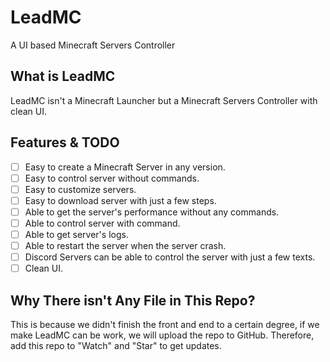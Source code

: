 # LeadMC
A UI based Minecraft Servers Controller

## What is LeadMC

LeadMC isn't a Minecraft Launcher but a Minecraft Servers Controller with clean UI.

## Features & TODO

 * [ ] Easy to create a Minecraft Server in any version.
 * [ ] Easy to control server without commands.
 * [ ] Easy to customize servers.
 * [ ] Easy to download server with just a few steps.
 * [ ] Able to get the server's performance without any commands.
 * [ ] Able to control server with command.
 * [ ] Able to get server's logs.
 * [ ] Able to restart the server when the server crash.
 * [ ] Discord Servers can be able to control the server with just a few texts.
 * [ ] Clean UI.

## Why There isn't Any File in This Repo?

This is because we didn't finish the front and end to a certain degree, if we make LeadMC can be work, we will upload the repo to GitHub.
Therefore, add this repo to "Watch" and "Star" to get updates.
